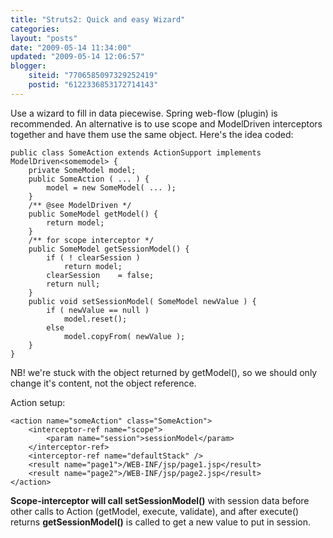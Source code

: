 ```yaml
---
title: "Struts2: Quick and easy Wizard"
categories: 
layout: "posts"
date: "2009-05-14 11:34:00"
updated: "2009-05-14 12:06:57"
blogger:
    siteid: "7706585097329252419"
    postid: "6122336853172714143"
---
```


Use a wizard to fill in data piecewise. Spring web-flow (plugin) is recommended. An alternative is to use scope and ModelDriven interceptors together and have them use the same object. Here's the idea coded:

~~~~~~~~~~~~
public class SomeAction extends ActionSupport implements ModelDriven<somemodel> {
    private SomeModel model;
    public SomeAction ( ... ) {
        model = new SomeModel( ... );
    }
    /** @see ModelDriven */
    public SomeModel getModel() {
        return model;
    }
    /** for scope interceptor */
    public SomeModel getSessionModel() {
        if ( ! clearSession )
            return model;
        clearSession    = false;
        return null;
    }
    public void setSessionModel( SomeModel newValue ) {
        if ( newValue == null )
            model.reset();
        else
            model.copyFrom( newValue );
    }
}
~~~~~~~~~~~~

NB! we're stuck with the object returned by getModel(), so we should only change it's content, not the object reference.

Action setup:

~~~~~~~~~~~~
<action name="someAction" class="SomeAction">
	<interceptor-ref name="scope">
		<param name="session">sessionModel</param>
	</interceptor-ref>
	<interceptor-ref name="defaultStack" />
	<result name="page1">/WEB-INF/jsp/page1.jsp</result>
	<result name="page2">/WEB-INF/jsp/page2.jsp</result>
</action>
~~~~~~~~~~~~

**Scope-interceptor will call setSessionModel()** with session data before other calls to Action (getModel, execute, validate), and after execute() returns **getSessionModel()** is called to get a new value to put in session.

